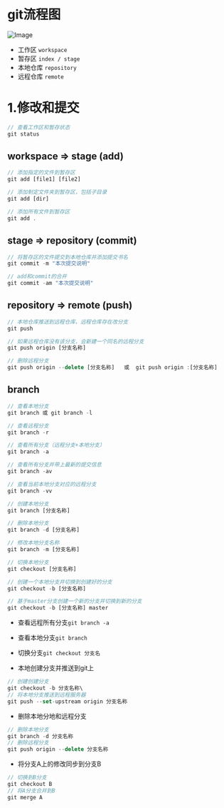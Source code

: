 # git流程图
![Image](https://user-gold-cdn.xitu.io/2020/6/15/172b390eab77fcbd?imageView2/0/w/1280/h/960/format/webp/ignore-error/1)
- 工作区    `workspace`
- 暂存区    `index / stage`
- 本地仓库  `repository`
- 远程仓库  `remote`

# 1.修改和提交
``` js
// 查看工作区和暂存状态
git status 
```

## workspace => stage (add)
``` js
// 添加指定的文件到暂存区
git add [file1] [file2]

// 添加制定文件夹到暂存区，包括子目录
git add [dir]

// 添加所有文件到暂存区
git add .
```

## stage => repository (commit)
``` js
// 将暂存区的文件提交到本地仓库并添加提交书名
git commit -m "本次提交说明"

// add和commit的合并
git commit -am "本次提交说明"
```

## repository => remote (push)
``` js
// 本地仓库推送到远程仓库，远程仓库存在改分支
git push

// 如果远程仓库没有该分支，会新建一个同名的远程分支
git push origin [分支名称]

// 删除远程分支
git push origin --delete [分支名称]   或  git push origin :[分支名称] 
```

## branch
``` js
// 查看本地分支
git branch 或 git branch -l

// 查看远程分支
git branch -r

// 查看所有分支（远程分支+本地分支）
git branch -a

// 查看所有分支并带上最新的提交信息
git branch -av

// 查看当前本地分支对应的远程分支
git branch -vv

// 创建本地分支
git branch [分支名称]

// 删除本地分支
git branch -d [分支名称]

// 修改本地分支名称
git branch -m [分支名称]

// 切换本地分支
git checkout [分支名称]

// 创建一个本地分支并切换到创建好的分支
git checkout -b [分支名称]

// 基于master分支创建一个新的分支并切换到新的分支
git checkout -b [分支名称] master
```







- 查看远程所有分支`git branch -a`
- 查看本地分支`git branch`
- 切换分支`git checkout 分支名`

- 本地创建分支并推送到git上
``` js
// 创建创建分支
git checkout -b 分支名称\
// 将本地分支推送到远程服务器
git push --set-upstream origin 分支名称
```

- 删除本地分地和远程分支
``` js
// 删除本地分支
git branch -d 分支名称
// 删除远程分支
git push origin --delete 分支名称
```

- 将分支A上的修改同步到分支B
``` js
// 切换到B分支
git checkout B
// 将A分支合并到B
git merge A
```
